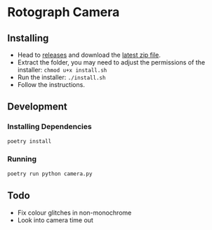 # Rotograph Camera

## Installing

- Head to [releases](https://github.com/LucasLis/rotograph-camera/releases) and download the [latest zip file](https://github.com/LucasLis/rotograph-camera/releases/download/v1.0.0/rotograph-camera-1.0.zip).
- Extract the folder, you may need to adjust the permissions of the installer: `chmod u+x install.sh`
- Run the installer: `./install.sh`
- Follow the instructions.

## Development

### Installing Dependencies

```sh
poetry install
```

### Running

```sh
poetry run python camera.py
```

## Todo

- Fix colour glitches in non-monochrome
- Look into camera time out
